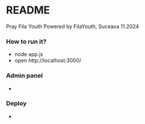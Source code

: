 # README #

Pray Fila Youth
Powered by FilaYouth, Suceava 11.2024

### How to run it?

* node app.js
* open http://localhost:3000/

### Admin panel
* 


### Deploy
* 

